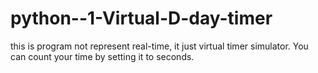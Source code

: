 # python--1-Virtual-D-day-timer
this is program not represent real-time, it just virtual timer simulator. 
You can count your time by setting it to seconds.
